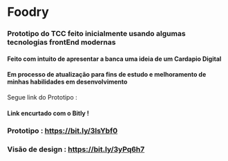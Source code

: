 # Foodry

### Prototipo do TCC feito inicialmente usando algumas tecnologias frontEnd modernas

#### Feito com intuito de apresentar a banca uma ideia de um Cardapio Digital

#### Em processo de atualização para fins de estudo e melhoramento de minhas habilidades em desenvolvimento

Segue link do Prototipo : 

#### Link encurtado com o Bitly !
### Prototipo : https://bit.ly/3lsYbf0

### Visão de design : https://bit.ly/3yPq6h7
